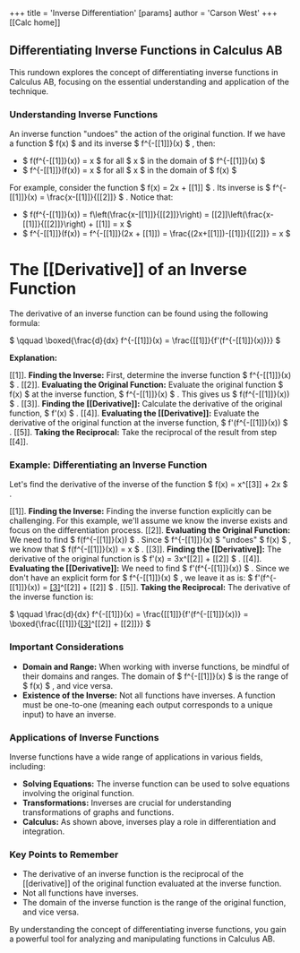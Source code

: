 +++
 title = 'Inverse Differentiation'
[params]
	author = 'Carson West'
+++
[[Calc home]]
## Differentiating Inverse Functions in Calculus AB

This rundown explores the concept of differentiating inverse functions in Calculus AB, focusing on the essential understanding and application of the technique. 

###  Understanding Inverse Functions 

An inverse function "undoes" the action of the original function.  If we have a function  $ f(x) $  and its inverse  $ f^{-[[1]]}(x) $ , then:

*  $ f(f^{-[[1]]}(x)) = x $  for all  $ x $  in the domain of  $ f^{-[[1]]}(x) $ 
*  $ f^{-[[1]]}(f(x)) = x $  for all  $ x $  in the domain of  $ f(x) $ 

For example, consider the function  $ f(x) = 2x + [[1]] $ . Its inverse is  $ f^{-[[1]]}(x) = \frac{x-[[1]]}{[[2]]} $ .  Notice that:

*  $ f(f^{-[[1]]}(x)) = f\left(\frac{x-[[1]]}{[[2]]}\right) = [[2]]\left(\frac{x-[[1]]}{[[2]]}\right) + [[1]] = x $ 
*  $ f^{-[[1]]}(f(x)) = f^{-[[1]]}(2x + [[1]]) = \frac{(2x+[[1]])-[[1]]}{[[2]]} = x $ 

# The [[Derivative]] of an Inverse Function

The derivative of an inverse function can be found using the following formula:

 $ \qquad \boxed{\frac{d}{dx} f^{-[[1]]}(x) = \frac{[[1]]}{f'(f^{-[[1]]}(x))}} $ 

**Explanation:**

[[1]]. **Finding the Inverse:**  First, determine the inverse function  $ f^{-[[1]]}(x) $ .
[[2]]. **Evaluating the Original Function:**  Evaluate the original function  $ f(x) $  at the inverse function,  $ f^{-[[1]]}(x) $ . This gives us  $ f(f^{-[[1]]}(x)) $ .
[[3]]. **Finding the [[Derivative]]:**  Calculate the derivative of the original function,  $ f'(x) $ .
[[4]]. **Evaluating the [[Derivative]]:**  Evaluate the derivative of the original function at the inverse function,  $ f'(f^{-[[1]]}(x)) $ .
[[5]]. **Taking the Reciprocal:**  Take the reciprocal of the result from step [[4]].

### Example: Differentiating an Inverse Function

Let's find the derivative of the inverse of the function  $ f(x) = x^[[3]] + 2x $ .

[[1]]. **Finding the Inverse:**  Finding the inverse function explicitly can be challenging. For this example, we'll assume we know the inverse exists and focus on the differentiation process. 
[[2]]. **Evaluating the Original Function:**  We need to find  $ f(f^{-[[1]]}(x)) $ . Since  $ f^{-[[1]]}(x) $  "undoes"  $ f(x) $ , we know that  $ f(f^{-[[1]]}(x)) = x $ .
[[3]]. **Finding the [[Derivative]]:**  The derivative of the original function is  $ f'(x) = 3x^[[2]] + [[2]] $ .
[[4]]. **Evaluating the [[Derivative]]:**  We need to find  $ f'(f^{-[[1]]}(x)) $ . Since we don't have an explicit form for  $ f^{-[[1]]}(x) $ , we leave it as is:  $ f'(f^{-[[1]]}(x)) = [[3]](f^{-[[1]]}(x))^[[2]] + [[2]] $ .
[[5]]. **Taking the Reciprocal:**  The derivative of the inverse function is:

 $ \qquad \frac{d}{dx} f^{-[[1]]}(x) = \frac{[[1]]}{f'(f^{-[[1]]}(x))} = \boxed{\frac{[[1]]}{[[3]](f^{-[[1]]}(x))^[[2]] + [[2]]}} $ 

### Important Considerations

* **Domain and Range:** When working with inverse functions, be mindful of their domains and ranges. The domain of  $ f^{-[[1]]}(x) $  is the range of  $ f(x) $ , and vice versa.
* **Existence of the Inverse:** Not all functions have inverses. A function must be one-to-one (meaning each output corresponds to a unique input) to have an inverse.

### Applications of Inverse Functions

Inverse functions have a wide range of applications in various fields, including:

* **Solving Equations:**  The inverse function can be used to solve equations involving the original function.
* **Transformations:**  Inverses are crucial for understanding transformations of graphs and functions.
* **Calculus:**  As shown above, inverses play a role in differentiation and integration.

### Key Points to Remember

* The derivative of an inverse function is the reciprocal of the [[derivative]] of the original function evaluated at the inverse function.
* Not all functions have inverses.
* The domain of the inverse function is the range of the original function, and vice versa.

By understanding the concept of differentiating inverse functions, you gain a powerful tool for analyzing and manipulating functions in Calculus AB. 
